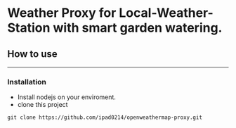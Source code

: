 # Weather Proxy for Local-Weather-Station with smart garden watering. 

## How to use
***
### Installation

- Install nodejs on your enviroment. 
- clone this project 
```shell
git clone https://github.com/ipad0214/openweathermap-proxy.git
```

